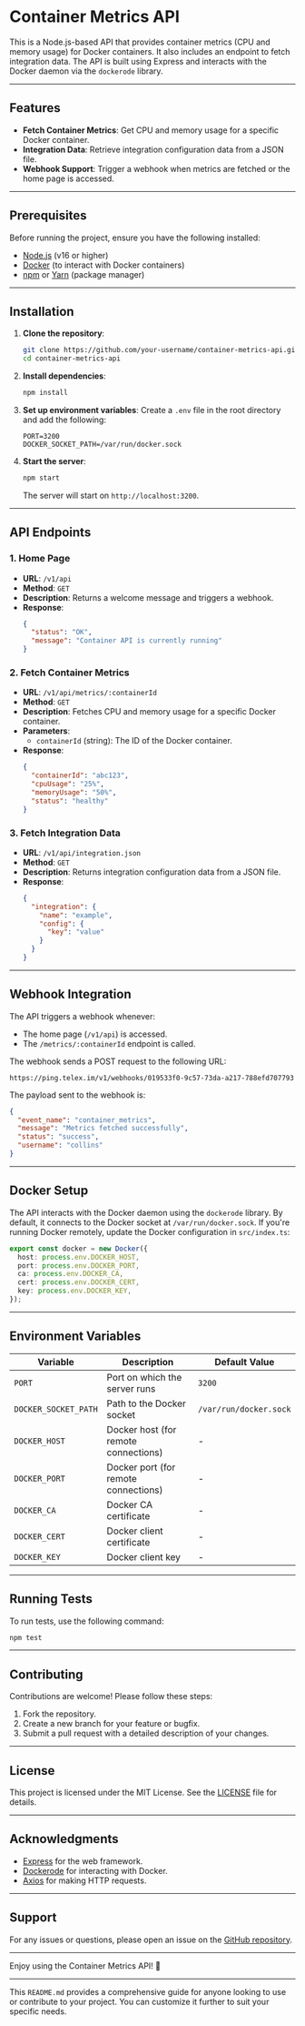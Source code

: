 # Container Metrics API

This is a Node.js-based API that provides container metrics (CPU and memory usage) for Docker containers. It also includes an endpoint to fetch integration data. The API is built using Express and interacts with the Docker daemon via the `dockerode` library.

---

## Features

- **Fetch Container Metrics**: Get CPU and memory usage for a specific Docker container.
- **Integration Data**: Retrieve integration configuration data from a JSON file.
- **Webhook Support**: Trigger a webhook when metrics are fetched or the home page is accessed.

---

## Prerequisites

Before running the project, ensure you have the following installed:

- [Node.js](https://nodejs.org/) (v16 or higher)
- [Docker](https://www.docker.com/) (to interact with Docker containers)
- [npm](https://www.npmjs.com/) or [Yarn](https://yarnpkg.com/) (package manager)

---

## Installation

1. **Clone the repository**:
   ```bash
   git clone https://github.com/your-username/container-metrics-api.git
   cd container-metrics-api
   ```

2. **Install dependencies**:
   ```bash
   npm install
   ```

3. **Set up environment variables**:
   Create a `.env` file in the root directory and add the following:
   ```env
   PORT=3200
   DOCKER_SOCKET_PATH=/var/run/docker.sock
   ```

4. **Start the server**:
   ```bash
   npm start
   ```

   The server will start on `http://localhost:3200`.

---

## API Endpoints

### 1. **Home Page**
- **URL**: `/v1/api`
- **Method**: `GET`
- **Description**: Returns a welcome message and triggers a webhook.
- **Response**:
  ```json
  {
    "status": "OK",
    "message": "Container API is currently running"
  }
  ```

### 2. **Fetch Container Metrics**
- **URL**: `/v1/api/metrics/:containerId`
- **Method**: `GET`
- **Description**: Fetches CPU and memory usage for a specific Docker container.
- **Parameters**:
  - `containerId` (string): The ID of the Docker container.
- **Response**:
  ```json
  {
    "containerId": "abc123",
    "cpuUsage": "25%",
    "memoryUsage": "50%",
    "status": "healthy"
  }
  ```

### 3. **Fetch Integration Data**
- **URL**: `/v1/api/integration.json`
- **Method**: `GET`
- **Description**: Returns integration configuration data from a JSON file.
- **Response**:
  ```json
  {
    "integration": {
      "name": "example",
      "config": {
        "key": "value"
      }
    }
  }
  ```

---

## Webhook Integration

The API triggers a webhook whenever:
- The home page (`/v1/api`) is accessed.
- The `/metrics/:containerId` endpoint is called.

The webhook sends a POST request to the following URL:
```
https://ping.telex.im/v1/webhooks/019533f0-9c57-73da-a217-788efd707793
```

The payload sent to the webhook is:
```json
{
  "event_name": "container_metrics",
  "message": "Metrics fetched successfully",
  "status": "success",
  "username": "collins"
}
```

---

## Docker Setup

The API interacts with the Docker daemon using the `dockerode` library. By default, it connects to the Docker socket at `/var/run/docker.sock`. If you're running Docker remotely, update the Docker configuration in `src/index.ts`:

```typescript
export const docker = new Docker({
  host: process.env.DOCKER_HOST,
  port: process.env.DOCKER_PORT,
  ca: process.env.DOCKER_CA,
  cert: process.env.DOCKER_CERT,
  key: process.env.DOCKER_KEY,
});
```

---

## Environment Variables

| Variable            | Description                          | Default Value               |
|---------------------|--------------------------------------|-----------------------------|
| `PORT`              | Port on which the server runs        | `3200`                      |
| `DOCKER_SOCKET_PATH`| Path to the Docker socket            | `/var/run/docker.sock`      |
| `DOCKER_HOST`       | Docker host (for remote connections) | -                           |
| `DOCKER_PORT`       | Docker port (for remote connections) | -                           |
| `DOCKER_CA`         | Docker CA certificate               | -                           |
| `DOCKER_CERT`       | Docker client certificate           | -                           |
| `DOCKER_KEY`        | Docker client key                   | -                           |

---

## Running Tests

To run tests, use the following command:
```bash
npm test
```

---

## Contributing

Contributions are welcome! Please follow these steps:
1. Fork the repository.
2. Create a new branch for your feature or bugfix.
3. Submit a pull request with a detailed description of your changes.

---

## License

This project is licensed under the MIT License. See the [LICENSE](LICENSE) file for details.

---

## Acknowledgments

- [Express](https://expressjs.com/) for the web framework.
- [Dockerode](https://github.com/apocas/dockerode) for interacting with Docker.
- [Axios](https://axios-http.com/) for making HTTP requests.

---

## Support

For any issues or questions, please open an issue on the [GitHub repository](https://github.com/your-username/container-metrics-api/issues).

---

Enjoy using the Container Metrics API! 🚀

--- 

This `README.md` provides a comprehensive guide for anyone looking to use or contribute to your project. You can customize it further to suit your specific needs.